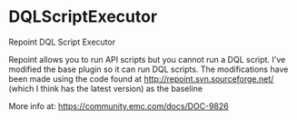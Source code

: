 # DQLScriptExecutor
Repoint DQL Script Executor

Repoint allows you to run API scripts but you cannot run a DQL script. I've modified the base plugin so it can run DQL scripts. The modifications have been made using the code found at http://repoint.svn.sourceforge.net/ (which I think has the latest version) as the baseline

More info at: https://community.emc.com/docs/DOC-9826
